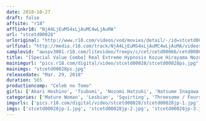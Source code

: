 ```yaml
---
date: 2018-10-27
draft: false
affsite: "r18"
afflinkr18: "NjA4LjEuMS4xLjAuMC4wLjAuMA"
url: "stcetd00028"
urloriginal: "http://www.r18.com/videos/vod/movies/detail/-/id=stcetd00028"
urlfinal: "http://media.r18.com/track/NjA4LjEuMS4xLjAuMC4wLjAuMA/videos/vod/movies/detail/-/id=stcetd00028"
samplevid: "awspv3001.r18.com/litevideo/freepv/c/cet/cetd00066/cetd00066_dmb_w.mp4"
title: "[Special Value Combo] Real Extreme Hypnosis Kozue Hirayama Nozomi Tsubomi Natsume Inagawa"
mainimgurl: "pics.r18.com/digital/video/stcetd00028/stcetd00028ps.jpg"
mainimgs: "stcetd00028ps.jpg"
releasedate: "Mar. 29, 2018"
duration: 585
productioncomp: "Celeb no Tomo"
girls: ['Akari Hoshino', 'Tsubomi', 'Nozomi Hatzuki', 'Natsume Inagawa', 'Kozue Hirayama']
categories: ['Mature Woman', 'Lesbian', 'Squirting', 'Threesome / Foursome', 'Hypnotism', 'Set Items']
imgurls: ['pics.r18.com/digital/video/stcetd00028/stcetd00028jp-1.jpg', 'pics.r18.com/digital/video/stcetd00028/stcetd00028jp-2.jpg', 'pics.r18.com/digital/video/stcetd00028/stcetd00028jp-3.jpg', 'pics.r18.com/digital/video/stcetd00028/stcetd00028jp-4.jpg', 'pics.r18.com/digital/video/stcetd00028/stcetd00028jp-5.jpg', 'pics.r18.com/digital/video/stcetd00028/stcetd00028jp-6.jpg', 'pics.r18.com/digital/video/stcetd00028/stcetd00028jp-7.jpg', 'pics.r18.com/digital/video/stcetd00028/stcetd00028jp-8.jpg', 'pics.r18.com/digital/video/stcetd00028/stcetd00028jp-9.jpg', 'pics.r18.com/digital/video/stcetd00028/stcetd00028jp-10.jpg', 'pics.r18.com/digital/video/stcetd00028/stcetd00028jp-11.jpg', 'pics.r18.com/digital/video/stcetd00028/stcetd00028jp-12.jpg', 'pics.r18.com/digital/video/stcetd00028/stcetd00028jp-13.jpg', 'pics.r18.com/digital/video/stcetd00028/stcetd00028jp-14.jpg', 'pics.r18.com/digital/video/stcetd00028/stcetd00028jp-15.jpg', 'pics.r18.com/digital/video/stcetd00028/stcetd00028jp-16.jpg', 'pics.r18.com/digital/video/stcetd00028/stcetd00028jp-17.jpg', 'pics.r18.com/digital/video/stcetd00028/stcetd00028jp-18.jpg', 'pics.r18.com/digital/video/stcetd00028/stcetd00028jp-19.jpg', 'pics.r18.com/digital/video/stcetd00028/stcetd00028jp-20.jpg']
imgs: ['stcetd00028jp-1.jpg', 'stcetd00028jp-2.jpg', 'stcetd00028jp-3.jpg', 'stcetd00028jp-4.jpg', 'stcetd00028jp-5.jpg', 'stcetd00028jp-6.jpg', 'stcetd00028jp-7.jpg', 'stcetd00028jp-8.jpg', 'stcetd00028jp-9.jpg', 'stcetd00028jp-10.jpg', 'stcetd00028jp-11.jpg', 'stcetd00028jp-12.jpg', 'stcetd00028jp-13.jpg', 'stcetd00028jp-14.jpg', 'stcetd00028jp-15.jpg', 'stcetd00028jp-16.jpg', 'stcetd00028jp-17.jpg', 'stcetd00028jp-18.jpg', 'stcetd00028jp-19.jpg', 'stcetd00028jp-20.jpg']
---
```

